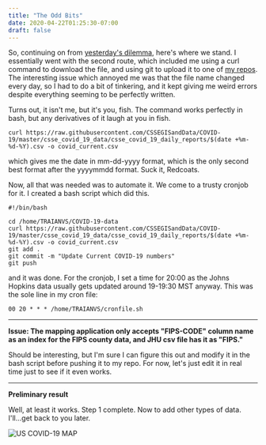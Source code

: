 ```yaml
---
title: "The Odd Bits"
date: 2020-04-22T01:25:30-07:00
draft: false
---
```


So, continuing on from [yesterday's dilemma](https://blog.aindoria.com/blog/figuring-out-covid/), here's where we stand. I essentially went with the second route, which included me using a curl command to download the file, and using git to upload it to one of [my repos](https://github.com/AIndoria/COVID-19-data/). The interesting issue which annoyed me was that the file name changed every day, so I had to do a bit of tinkering, and it kept giving me weird errors despite everything seeming to be perfectly written.

Turns out, it isn't me, but it's you, fish. The command works perfectly in bash, but any derivatives of it laugh at you in fish.

    curl https://raw.githubusercontent.com/CSSEGISandData/COVID-19/master/csse_covid_19_data/csse_covid_19_daily_reports/$(date +%m-%d-%Y).csv -o covid_current.csv

which gives me the date in mm-dd-yyyy format, which is the only second best format after the yyyymmdd format. Suck it, Redcoats.

Now, all that was needed was to automate it. We come to a trusty cronjob for it. I created a bash script which did this.

    #!/bin/bash

    cd /home/TRAIANVS/COVID-19-data
    curl https://raw.githubusercontent.com/CSSEGISandData/COVID-19/master/csse_covid_19_data/csse_covid_19_daily_reports/$(date +%m-%d-%Y).csv -o covid_current.csv
    git add .
    git commit -m "Update Current COVID-19 numbers"
    git push

and it was done. For the cronjob, I set a time for 20:00 as the Johns Hopkins data usually gets updated around 19-19:30 MST anyway. This was the sole line in my cron file:

    00 20 * * * /home/TRAIANVS/cronfile.sh

---

**Issue: The mapping application only accepts "FIPS-CODE" column name as an index for the FIPS county data, and JHU csv file has it as "FIPS."**

Should be interesting, but I'm sure I can figure this out and modify it in the bash script before pushing it to my repo. For now, let's just edit it in real time just to see if it even works.

---

**Preliminary result**

Well, at least it works. Step 1 complete. Now to add other types of data. I'll...get back to you later.

![US COVID-19 MAP](https://c-v.sh/WgBfLOXfwGCS#c)
